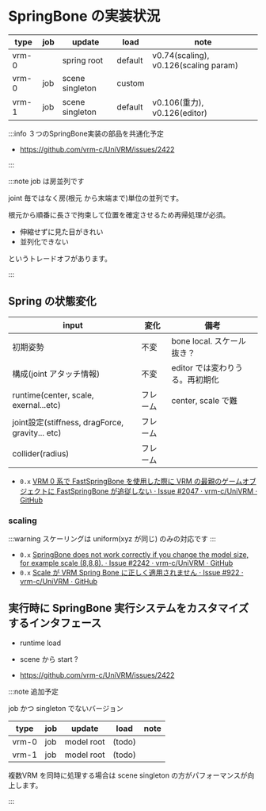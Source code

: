 # SpringBone の実装状況

| type  | job | update          | load    | note                                  |
| ----- | --- | --------------- | ------- | ------------------------------------- |
| vrm-0 |     | spring root     | default | v0.74(scaling), v0.126(scaling param) |
| vrm-0 | job | scene singleton | custom  |                                       |
| vrm-1 | job | scene singleton | default | v0.106(重力), v0.126(editor)          |

:::info ３つのSpringBone実装の部品を共通化予定

- https://github.com/vrm-c/UniVRM/issues/2422

:::

:::note job は房並列です

joint 毎ではなく房(根元 から末端まで)単位の並列です。

根元から順番に長さで拘束して位置を確定させるため再帰処理が必須。

- 伸縮せずに見た目がきれい
- 並列化できない

というトレードオフがあります。

:::

## Spring の状態変化

| input                                           | 変化     | 備考                            |
| ----------------------------------------------- | -------- | ------------------------------- |
| 初期姿勢                                        | 不変     | bone local. スケール抜き？      |
| 構成(joint アタッチ情報)                        | 不変     | editor では変わりうる。再初期化 |
| runtime(center, scale, exernal...etc)           | フレーム | center, scale で難              |
| joint設定(stiffness, dragForce, gravity... etc) | フレーム |                                 |
| collider(radius)                                | フレーム |                                 |

- `0.x` [VRM 0 系で FastSpringBone を使用した際に VRM の最親のゲームオブジェクトに FastSpringBone が追従しない · Issue #2047 · vrm-c/UniVRM · GitHub](https://github.com/vrm-c/UniVRM/issues/2047)

### scaling

:::warning スケーリングは uniform(xyz が同じ) のみの対応です
:::

- `0.x` [SpringBone does not work correctly if you change the model size, for example scale (8,8,8). · Issue #2242 · vrm-c/UniVRM · GitHub](https://github.com/vrm-c/UniVRM/issues/2242)
- `0.x` [Scale が VRM Spring Bone に正しく適用されません · Issue #922 · vrm-c/UniVRM · GitHub](https://github.com/vrm-c/UniVRM/issues/922)

## 実行時に SpringBone 実行システムをカスタマイズするインタフェース

- runtime load
- scene から start ?

- https://github.com/vrm-c/UniVRM/issues/2422

:::note 追加予定

job かつ singleton でないバージョン

| type  | job | update     | load   | note |
| ----- | --- | ---------- | ------ | ---- |
| vrm-0 | job | model root | (todo) |      |
| vrm-1 | job | model root | (todo) |      |

複数VRM を同時に処理する場合は scene singleton の方がパフォーマンスが向上します。

:::
